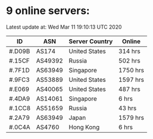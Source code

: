 # 9 online servers:

Latest update at: Wed Mar 11 19:10:13 UTC 2020

| ID | ASN | Server Country | Online |
| -- | --- | -------------- | ------ |
| #.D09B | AS174 | United States | 314 hrs |
| #.15CF | AS49392 | Russia | 502 hrs |
| #.7F1D | AS63949 | Singapore | 1750 hrs |
| #.9FC3 | AS53889 | United States | 1597 hrs |
| #.E069 | AS40065 | United States | 487 hrs |
| #.4DA9 | AS14061 | Singapore | 6 hrs |
| #.1CC8 | AS51659 | Russia | 43 hrs |
| #.2A79 | AS63949 | Japan | 1579 hrs |
| #.0C4A | AS4760 | Hong Kong | 6 hrs |

